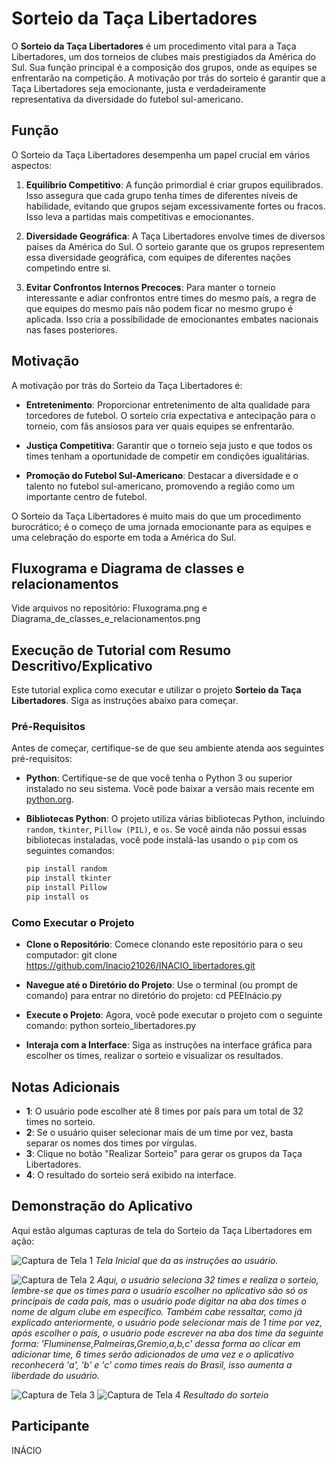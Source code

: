 # Sorteio da Taça Libertadores

O **Sorteio da Taça Libertadores** é um procedimento vital para a Taça Libertadores, um dos torneios de clubes mais prestigiados da América do Sul. Sua função principal é a composição dos grupos, onde as equipes se enfrentarão na competição. A motivação por trás do sorteio é garantir que a Taça Libertadores seja emocionante, justa e verdadeiramente representativa da diversidade do futebol sul-americano.

## Função

O Sorteio da Taça Libertadores desempenha um papel crucial em vários aspectos:

1. **Equilíbrio Competitivo**: A função primordial é criar grupos equilibrados. Isso assegura que cada grupo tenha times de diferentes níveis de habilidade, evitando que grupos sejam excessivamente fortes ou fracos. Isso leva a partidas mais competitivas e emocionantes.

2. **Diversidade Geográfica**: A Taça Libertadores envolve times de diversos países da América do Sul. O sorteio garante que os grupos representem essa diversidade geográfica, com equipes de diferentes nações competindo entre si.

3. **Evitar Confrontos Internos Precoces**: Para manter o torneio interessante e adiar confrontos entre times do mesmo país, a regra de que equipes do mesmo país não podem ficar no mesmo grupo é aplicada. Isso cria a possibilidade de emocionantes embates nacionais nas fases posteriores.

## Motivação

A motivação por trás do Sorteio da Taça Libertadores é:

- **Entretenimento**: Proporcionar entretenimento de alta qualidade para torcedores de futebol. O sorteio cria expectativa e antecipação para o torneio, com fãs ansiosos para ver quais equipes se enfrentarão.

- **Justiça Competitiva**: Garantir que o torneio seja justo e que todos os times tenham a oportunidade de competir em condições igualitárias.

- **Promoção do Futebol Sul-Americano**: Destacar a diversidade e o talento no futebol sul-americano, promovendo a região como um importante centro de futebol.

O Sorteio da Taça Libertadores é muito mais do que um procedimento burocrático; é o começo de uma jornada emocionante para as equipes e uma celebração do esporte em toda a América do Sul.

## Fluxograma e Diagrama de classes e relacionamentos

Vide arquivos no repositório: Fluxograma.png e Diagrama_de_classes_e_relacionamentos.png

## Execução de Tutorial com Resumo Descritivo/Explicativo

Este tutorial explica como executar e utilizar o projeto **Sorteio da Taça Libertadores**. Siga as instruções abaixo para começar.

### Pré-Requisitos

Antes de começar, certifique-se de que seu ambiente atenda aos seguintes pré-requisitos:

- **Python**:  Certifique-se de que você tenha o Python 3 ou superior instalado no seu sistema. Você pode baixar a versão mais recente em [python.org](https://www.python.org/downloads/).

- **Bibliotecas Python**:  O projeto utiliza várias bibliotecas Python, incluindo `random`, `tkinter`, `Pillow (PIL)`, e `os`. Se você ainda não possui essas bibliotecas instaladas, você pode instalá-las usando o `pip` com os seguintes comandos:

  ```bash
  pip install random
  pip install tkinter
  pip install Pillow
  pip install os

### Como Executar o Projeto

- **Clone o Repositório**: Comece clonando este repositório para o seu computador: git clone https://github.com/Inacio21026/INACIO_libertadores.git

- **Navegue até o Diretório do Projeto**: Use o terminal (ou prompt de comando) para entrar no diretório do projeto: cd PEEInácio.py

- **Execute o Projeto**: Agora, você pode executar o projeto com o seguinte comando: python sorteio_libertadores.py

- **Interaja com a Interface**: Siga as instruções na interface gráfica para escolher os times, realizar o sorteio e visualizar os resultados.

## Notas Adicionais
- **1**: O usuário pode escolher até 8 times por país para um total de 32 times no sorteio.
- **2**: Se o usuário quiser selecionar mais de um time por vez, basta separar os nomes dos times por vírgulas.
- **3**: Clique no botão "Realizar Sorteio" para gerar os grupos da Taça Libertadores.
- **4**: O resultado do sorteio será exibido na interface.

## Demonstração do Aplicativo

Aqui estão algumas capturas de tela do Sorteio da Taça Libertadores em ação:

![Captura de Tela 1](Imagens/Tela_Inicial.png)
*Tela Inicial que da as instruções ao usuário.*

![Captura de Tela 2](Imagens/Tela_de_Seleção.png)
*Aqui, o usuário seleciona 32 times e realiza o sorteio, lembre-se que os times para o usuário escolher no aplicativo são só os principais de cada país, mas o usuário pode digitar na aba dos times o nome de algum clube em específico. Também cabe ressaltar, como já explicado anteriormente, o usuário pode selecionar mais de 1 time por vez, após escolher o país, o usuário pode escrever na aba dos time da seguinte forma: 'Fluminense,Palmeiras,Gremio,a,b,c' dessa forma ao clicar em adicionar time, 6 times serão adicionados de uma vez e o aplicativo reconhecerá 'a', 'b' e 'c' como times reais do Brasil, isso aumenta a liberdade do usuário.*

![Captura de Tela 3](Imagens/Grupos.png)
![Captura de Tela 4](Imagens/Gruposs.png)
*Resultado do sorteio*

## Participante

INÁCIO